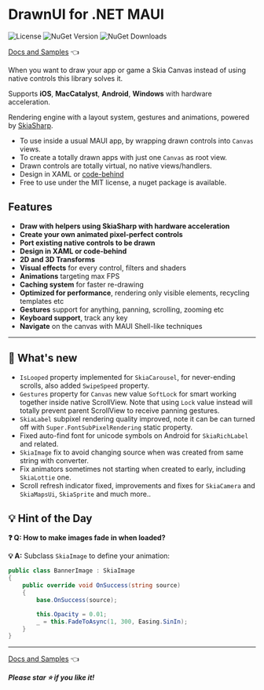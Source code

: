 # DrawnUI for .NET MAUI
![License](https://img.shields.io/github/license/taublast/DrawnUi.svg)
![NuGet Version](https://img.shields.io/nuget/v/AppoMobi.Maui.DrawnUi.svg)
![NuGet Downloads](https://img.shields.io/nuget/dt/AppoMobi.Maui.DrawnUi.svg)

[Docs and Samples](https://drawnui.net) 👈

When you want to draw your app or game a Skia Canvas instead of using native controls this library solves it. 

Supports **iOS**, **MacCatalyst**, **Android**, **Windows** with hardware acceleration.

Rendering engine with a layout system, gestures and animations, powered by [SkiaSharp](https://github.com/mono/SkiaSharp).   

* To use inside a usual MAUI app, by wrapping drawn controls into `Canvas` views.
* To create a totally drawn apps with just one `Canvas` as root view.
* Drawn controls are totally virtual, no native views/handlers.
* Design in XAML or [code-behind](https://drawnui.net/articles/first-app-code.html)
* Free to use under the MIT license, a nuget package is available.

## Features

* __Draw with helpers using SkiaSharp with hardware acceleration__
* __Create your own animated pixel-perfect controls__
* __Port existing native controls to be drawn__
* __Design in XAML or code-behind__
* __2D and 3D Transforms__
* __Visual effects__ for every control, filters and shaders
* __Animations__ targeting max FPS
* __Caching system__ for faster re-drawing
* __Optimized for performance__, rendering only visible elements, recycling templates etc
* __Gestures__ support for anything, panning, scrolling, zooming etc
* __Keyboard support__, track any key
* __Navigate__ on the canvas with MAUI Shell-like techniques 

---

## 🌱 What's new

* `IsLooped` property implemented for `SkiaCarousel`, for never-ending scrolls, also added `SwipeSpeed` property.
* `Gestures` property for `Canvas` new value `SoftLock` for smart working together inside native ScrollView. Note that using `Lock` value instead will totally prevent parent ScrollView to receive panning gestures.
* `SkiaLabel` subpixel rendering quality improved, note it can be can turned off with `Super.FontSubPixelRendering` static property.
* Fixed auto-find font for unicode symbols on Android for `SkiaRichLabel` and related.
* `SkiaImage` fix to avoid changing source when was created from same string with converter.
* Fix animators sometimes not starting when created to early, including `SkiaLottie` one.
* Scroll refresh indicator fixed, improvements and fixes for `SkiaCamera` and `SkiaMapsUi`, `SkiaSprite` and much more..
  
## 💡 Hint of the Day

**❓ Q: How to make images fade in when loaded?**

**💡 A:** Subclass `SkiaImage` to define your animation:

```csharp
public class BannerImage : SkiaImage
{
    public override void OnSuccess(string source)
    {
        base.OnSuccess(source);

        this.Opacity = 0.01;
        _ = this.FadeToAsync(1, 300, Easing.SinIn);
    }
}
```

---

[Docs and Samples](https://drawnui.net) 👈

___Please star ⭐ if you like it!___
